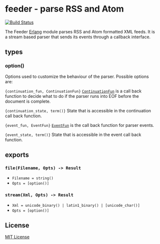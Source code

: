 # feeder - parse RSS and Atom

[![Build Status](https://secure.travis-ci.org/michaelnisi/feeder.svg)](http://travis-ci.org/michaelnisi/feeder)

The Feeder [Erlang](http://www.erlang.org/) module parses RSS and Atom formatted XML feeds. It is a stream based parser that sends its events through a callback interface.

## types

### option()

Options used to customize the behaviour of the parser. Possible options are:

`{continuation_fun, ContinuationFun}`
[`ContinuationFun`](http://www.erlang.org/doc/man/xmerl_sax_parser.html#ContinuationFun-1) is a call back function to decide what to do if the parser runs into EOF before the document is complete.

`{continuation_state, term()}`
State that is accessible in the continuation call back function.

`{event_fun, EventFun}`
[`EventFun`](http://www.erlang.org/doc/man/xmerl_sax_parser.html#EventFun-3) is the call back function for parser events.

`{event_state, term()}`
State that is accessible in the event call back function.

## exports

### `file(Filename, Opts) -> Result`

- `Filename = string()`
- `Opts = [option()]`

### `stream(Xml, Opts) -> Result`

- `Xml = unicode_binary() | latin1_binary() | [unicode_char()]`
- `Opts = [option()]`

## License

[MIT License](https://raw.github.com/michaelnisi/feeder/master/LICENSE)
